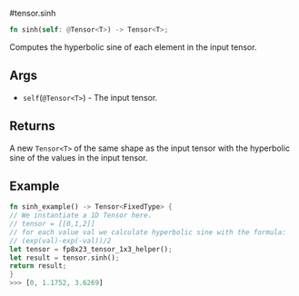 #tensor.sinh

```rust
fn sinh(self: @Tensor<T>) -> Tensor<T>;
```

Computes the hyperbolic sine of each element in the input tensor.

## Args

* `self`(`@Tensor<T>`) - The input tensor.


## Returns

A new `Tensor<T>` of the same shape as the input tensor with
the hyperbolic sine of the values in the input tensor.

## Example

```rust
fn sinh_example() -> Tensor<FixedType> {
// We instantiate a 1D Tensor here.
// tensor = [[0,1,2]]
// for each value val we calculate hyperbolic sine with the formula:
// (exp(val)-exp(-val))/2
let tensor = fp8x23_tensor_1x3_helper();
let result = tensor.sinh();
return result;
}
>>> [0, 1.1752, 3.6269]
```
